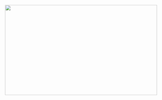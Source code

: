 
<a href="https://github.com/devxb/gitanimals">
<img
  src="https://render.gitanimals.org/farms/yiseungyun"
  width="100%"
  height="300"
/>
</a>
